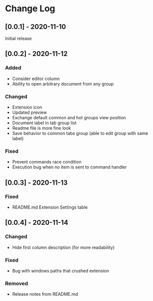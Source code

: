 # Change Log

## [0.0.1] - 2020-11-10

Initial release

## [0.0.2] - 2020-11-12

### Added

- Consider editor column
- Ability to open arbitrary document from any group

### Changed

- Extension icon
- Updated preview
- Exchange default common and hot groups view position
- Document label in tab group list
- Readme file is more fine look
- Save behavior to common tabs group (able to edit group with same label)

### Fixed

- Prevent commands race condition
- Execution bug when no item is sent to command handler

## [0.0.3] - 2020-11-13

### Fixed

- README.md Extension Settings table

## [0.0.4] - 2020-11-14

### Changed

- Hide first column description (for more readability)

### Fixed

- Bug with windows paths that crushed extension

### Removed

- Release notes from README.md
